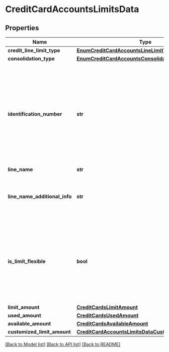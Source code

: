 # CreditCardAccountsLimitsData

## Properties
Name | Type | Description | Notes
------------ | ------------- | ------------- | -------------
**credit_line_limit_type** | [**EnumCreditCardAccountsLineLimitType**](EnumCreditCardAccountsLineLimitType.md) |  | 
**consolidation_type** | [**EnumCreditCardAccountsConsolidationType**](EnumCreditCardAccountsConsolidationType.md) |  | 
**identification_number** | **str** | Número de identificação do cartão: corresponde aos 4 últimos dígitos do cartão para PF, ou então, preencher com um identificador para PJ, com as caracteristicas definidas para os IDs no Open Finance.  | 
**line_name** | **str** |  | [optional] 
**line_name_additional_info** | **str** | Campo de preenchimento obrigatório se selecionada a opção &#x27;OUTRAS&#x27; em lineName. | [optional] 
**is_limit_flexible** | **bool** | True&#x3D; Indica que a conta cartão possui limite total flexível ou “sem limite”. False &#x3D; Indica que a conta cartão possui limite predeterminado exibido no canal para o cliente. | 
**limit_amount** | [**CreditCardsLimitAmount**](CreditCardsLimitAmount.md) |  | [optional] 
**used_amount** | [**CreditCardsUsedAmount**](CreditCardsUsedAmount.md) |  | 
**available_amount** | [**CreditCardsAvailableAmount**](CreditCardsAvailableAmount.md) |  | [optional] 
**customized_limit_amount** | [**CreditCardAccountsLimitsDataCustomizedLimitAmount**](CreditCardAccountsLimitsDataCustomizedLimitAmount.md) |  | [optional] 

[[Back to Model list]](../README.md#documentation-for-models) [[Back to API list]](../README.md#documentation-for-api-endpoints) [[Back to README]](../README.md)


